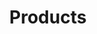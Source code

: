 ﻿---
title: "Products"
image: ""
intro:
  heading: "Intro Heading"
  description: "Intro description"
  blurbs: []
main:
  heading: "Main Heading"
  description: "Main description"
  image1:
    image: ""
    alt: ""
  image2:
    image: ""
    alt: ""
  image3:
    image: ""
    alt: ""
testimonials: []
full_image: ""
pricing:
  heading: "Pricing Heading"
  description: "Pricing description"
  plans: []
---
